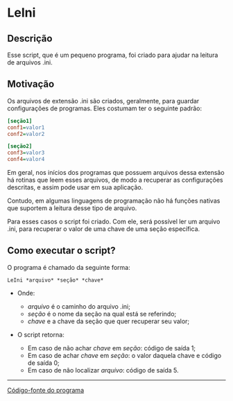# LeIni

## Descrição

Esse script, que é um pequeno programa, foi criado para ajudar na leitura de arquivos .ini.

## Motivação

Os arquivos de extensão .ini são criados, geralmente, para guardar configurações de programas. Eles costumam ter o seguinte padrão:

```ini
[seção1]
conf1=valor1
conf2=valor2

[seção2]
conf3=valor3
conf4=valor4
```

Em geral, nos inícios dos programas que possuem arquivos dessa extensão há rotinas que leem esses arquivos, de modo a recuperar as configurações descritas, e assim pode usar em sua aplicação.

Contudo, em algumas linguagens de programação não há funções nativas que suportem a leitura desse tipo de arquivo.

Para esses casos o script foi criado. Com ele, será possível ler um arquivo .ini, para recuperar o valor de uma chave de uma seção específica.

## Como executar o script?

O programa é chamado da seguinte forma:

```
LeIni *arquivo* *seção* *chave*
```

- Onde:
    + *arquivo* é o caminho do arquivo .ini;
    + *seção* é o nome da seção na qual está se referindo;
    + *chave* e a chave da seção que quer recuperar seu valor;

- O script retorna:
    + Em caso de não achar *chave* em *seção*: código de saída 1;
    + Em caso de achar *chave* em *seção*: o valor daquela chave e código de saída 0;
    + Em caso de não localizar *arquivo*: código de saída 5.

---

[Código-fonte do programa](/C%2B%2B/LeIni.cpp)
